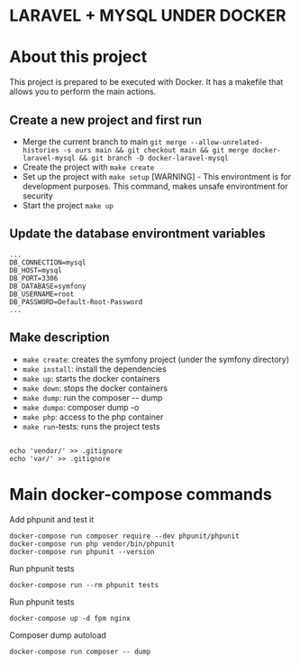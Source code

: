# LARAVEL + MYSQL UNDER DOCKER

# About this project
This project is prepared to be executed with Docker. 
It has a makefile that allows you to perform the main actions.

## Create a new project and first run
- Merge the current branch to main `git merge --allow-unrelated-histories -s ours main && git checkout main && git merge docker-laravel-mysql && git branch -D docker-laravel-mysql`
- Create the project with `make create`
- Set up the project with `make setup` [WARNING] - This environtment is for development purposes. This command, makes unsafe environtment for security
- Start the project `make up`


## Update the database environtment variables
```
...
DB_CONNECTION=mysql
DB_HOST=mysql
DB_PORT=3306
DB_DATABASE=symfony
DB_USERNAME=root
DB_PASSWORD=Default-Root-Password
...
```

## Make description
- `make create`: creates the symfony project (under the symfony directory)
- `make install`: install the dependencies 
- `make up`: starts the docker containers
- `make down`: stops the docker containers
- `make dump`: run the composer -- dump
- `make dumpo`: composer dump -o
- `make php`: access to the php container
- `make run`-tests: runs the project tests

```

echo 'vendor/' >> .gitignore
echo 'var/' >> .gitignore
```

# Main docker-compose commands

Add phpunit and test it
```
docker-compose run composer require --dev phpunit/phpunit
docker-compose run php vendor/bin/phpunit
docker-compose run phpunit --version
```

Run phpunit tests
```
docker-compose run --rm phpunit tests
```

Run phpunit tests
```
docker-compose up -d fpm nginx
```

Composer dump autoload
```
docker-compose run composer -- dump
```
